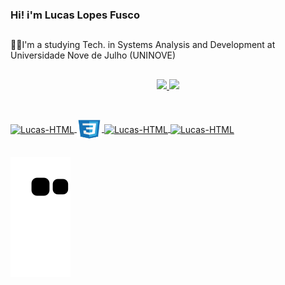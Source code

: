 ### Hi! i'm Lucas Lopes Fusco

##

👨‍💻I'm a studying Tech. in Systems Analysis and Development at Universidade Nove de Julho (UNINOVE)

##

<div align="center">
  <a href="https://github.com/LucasLFusco">
  <img height="180em" src="https://github-readme-stats.vercel.app/api?username=LucasLFusco&show_icons=true&theme=dark&include_all_commits=true&count_private=true"/>
  <img height="180em" src="https://github-readme-stats.vercel.app/api/top-langs/?username=LucasLFusco&layout=compact&langs_count=7&theme=dark"/>
</div>

 ##
  
  <div style="display: inline_block"><br>
    <img align="center" alt="Lucas-HTML" height="30" width="40" src="https://cdn.jsdelivr.net/gh/devicons/devicon/icons/html5/html5-plain-wordmark.svg">                     <img align="center" alt="Lucas-CSS" height="30" width="40" src="https://raw.githubusercontent.com/devicons/devicon/master/icons/css3/css3-original.svg">    
    <img align="center" alt="Lucas-HTML" height="30" width="40" src="https://cdn.jsdelivr.net/gh/devicons/devicon/icons/javascript/javascript-original.svg">
    <img align="center" alt="Lucas-HTML" height="30" width="40" src="https://cdn.jsdelivr.net/gh/devicons/devicon/icons/c/c-original.svg" >
  </div>
 
  ##
 
  <div>
 
  ![Snake animation](https://github.com/LucasLFusco/LucasLFusco/blob/output/github-contribution-grid-snake.svg)
 
  </div>
